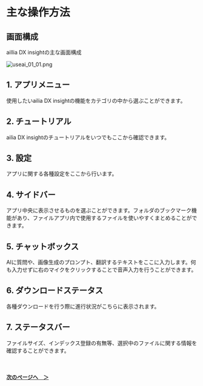 # 主な操作方法

## 画面構成
aillia DX insightの主な画面構成

![useai_01_01.png](/img/UseAI_01_01.png)

## 1. アプリメニュー<br>
使用したいailia DX insightの機能をカテゴリの中から選ぶことができます。

## 2. チュートリアル<br>
ailia DX insightのチュートリアルをいつでもここから確認できます。

## 3. 設定<br>
アプリに関する各種設定をここから行います。

## 4. サイドバー<br>
アプリ中央に表示させるものを選ぶことができます。フォルダのブックマーク機能があり、ファイルアプリ内で使用するファイルを使いやすくまとめることができます。

## 5. チャットボックス<br>
AIに質問や、画像生成のプロンプト、翻訳するテキストをここに入力します。何も入力せずに右のマイクをクリックすることで音声入力を行うことができます。

## 6. ダウンロードステータス<br>
各種ダウンロードを行う際に進行状況がこちらに表示されます。

## 7. ステータスバー<br>
ファイルサイズ、インデックス登録の有無等、選択中のファイルに関する情報を確認することができます。

<br>

#### [次のページへ&emsp;＞](FileView.md)